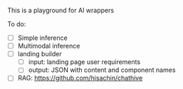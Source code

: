 This is a playground for AI wrappers

To do:

- [ ] Simple inference
- [ ] Multimodal inference
- [ ] landing builder
  - [ ] input: landing page user requirements
  - [ ] output: JSON with content and component names
- [ ] RAG: https://github.com/hisachin/chathive
